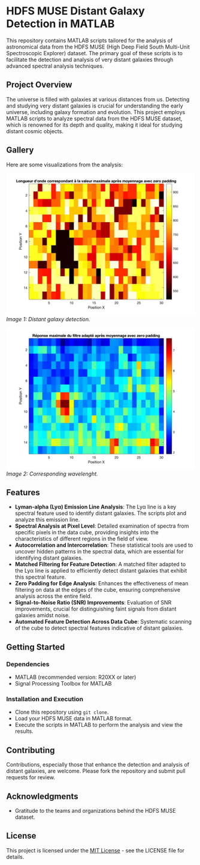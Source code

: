 # HDFS MUSE Distant Galaxy Detection in MATLAB

This repository contains MATLAB scripts tailored for the analysis of astronomical data from the HDFS MUSE (High Deep Field South Multi-Unit Spectroscopic Explorer) dataset. The primary goal of these scripts is to facilitate the detection and analysis of very distant galaxies through advanced spectral analysis techniques.

## Project Overview

The universe is filled with galaxies at various distances from us. Detecting and studying very distant galaxies is crucial for understanding the early universe, including galaxy formation and evolution. This project employs MATLAB scripts to analyze spectral data from the HDFS MUSE dataset, which is renowned for its depth and quality, making it ideal for studying distant cosmic objects.

## Gallery

Here are some visualizations from the analysis:

![Image 1 Description](images/lambda.jpg)
*Image 1: Distant galaxy detection.*

![Image 2 Description](images/max.jpg)
*Image 2: Corresponding wavelenght.*


## Features

- **Lyman-alpha (Lyα) Emission Line Analysis**: The Lyα line is a key spectral feature used to identify distant galaxies. The scripts plot and analyze this emission line.
- **Spectral Analysis at Pixel Level**: Detailed examination of spectra from specific pixels in the data cube, providing insights into the characteristics of different regions in the field of view.
- **Autocorrelation and Intercorrelation**: These statistical tools are used to uncover hidden patterns in the spectral data, which are essential for identifying distant galaxies.
- **Matched Filtering for Feature Detection**: A matched filter adapted to the Lyα line is applied to efficiently detect distant galaxies that exhibit this spectral feature.
- **Zero Padding for Edge Analysis**: Enhances the effectiveness of mean filtering on data at the edges of the cube, ensuring comprehensive analysis across the entire field.
- **Signal-to-Noise Ratio (SNR) Improvements**: Evaluation of SNR improvements, crucial for distinguishing faint signals from distant galaxies amidst noise.
- **Automated Feature Detection Across Data Cube**: Systematic scanning of the cube to detect spectral features indicative of distant galaxies.

## Getting Started

### Dependencies

- MATLAB (recommended version: R20XX or later)
- Signal Processing Toolbox for MATLAB

### Installation and Execution

- Clone this repository using `git clone`.
- Load your HDFS MUSE data in MATLAB format.
- Execute the scripts in MATLAB to perform the analysis and view the results.

## Contributing

Contributions, especially those that enhance the detection and analysis of distant galaxies, are welcome. Please fork the repository and submit pull requests for review.

## Acknowledgments

- Gratitude to the teams and organizations behind the HDFS MUSE dataset.

## License

This project is licensed under the [MIT License](LICENSE) - see the LICENSE file for details.
